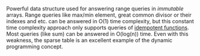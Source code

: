 Powerful data structure used for answering range queries in *immutable* arrays. Range queries like max/min element, great common divisor or their indexes and etc. can be answered in O(1) time complexity, but this constant time complexity approach only supports queries of [idempotent functions](https://en.wikipedia.org/wiki/Idempotence). Most queries (like sum) can be answered in O(log(n)) time. Even with this weakness, the sparse table is  an excellent example of the dynamic programming concept.
